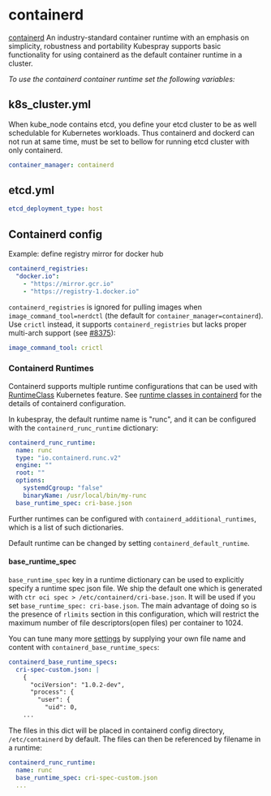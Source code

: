 # containerd

[containerd] An industry-standard container runtime with an emphasis on simplicity, robustness and portability
Kubespray supports basic functionality for using containerd as the default container runtime in a cluster.

_To use the containerd container runtime set the following variables:_

## k8s_cluster.yml

When kube_node contains etcd, you define your etcd cluster to be as well schedulable for Kubernetes workloads. Thus containerd and dockerd can not run at same time, must be set to bellow for running etcd cluster with only containerd.

```yaml
container_manager: containerd
```

## etcd.yml

```yaml
etcd_deployment_type: host
```

## Containerd config

Example: define registry mirror for docker hub

```yaml
containerd_registries:
  "docker.io":
    - "https://mirror.gcr.io"
    - "https://registry-1.docker.io"
```

`containerd_registries` is ignored for pulling images when `image_command_tool=nerdctl`
(the default for `container_manager=containerd`). Use `crictl` instead, it supports
`containerd_registries` but lacks proper multi-arch support (see
[#8375](https://github.com/kubernetes-sigs/kubespray/issues/8375)):

```yaml
image_command_tool: crictl
```

### Containerd Runtimes

Containerd supports multiple runtime configurations that can be used with
[RuntimeClass] Kubernetes feature. See [runtime classes in containerd] for the
details of containerd configuration.

In kubespray, the default runtime name is "runc", and it can be configured with the `containerd_runc_runtime` dictionary:

```yaml
containerd_runc_runtime:
  name: runc
  type: "io.containerd.runc.v2"
  engine: ""
  root: ""
  options:
    systemdCgroup: "false"
    binaryName: /usr/local/bin/my-runc
  base_runtime_spec: cri-base.json
```

Further runtimes can be configured with `containerd_additional_runtimes`, which
is a list of such dictionaries.

Default runtime can be changed by setting `containerd_default_runtime`.

#### base_runtime_spec

`base_runtime_spec` key in a runtime dictionary can be used to explicitly
specify a runtime spec json file. We ship the default one which is generated
with `ctr oci spec > /etc/containerd/cri-base.json`. It will be used if you set
`base_runtime_spec: cri-base.json`. The main advantage of doing so is the presence of
`rlimits` section in this configuration, which will restrict the maximum number
of file descriptors(open files) per container to 1024.

You can tune many more [settings][runtime-spec] by supplying your own file name and content with `containerd_base_runtime_specs`:

```yaml
containerd_base_runtime_specs:
  cri-spec-custom.json: |
    {
      "ociVersion": "1.0.2-dev",
      "process": {
        "user": {
          "uid": 0,
    ...
```

The files in this dict will be placed in containerd config directory,
`/etc/containerd` by default. The files can then be referenced by filename in a
runtime:

```yaml
containerd_runc_runtime:
  name: runc
  base_runtime_spec: cri-spec-custom.json
  ...
```

[containerd]: https://containerd.io/
[RuntimeClass]: https://kubernetes.io/docs/concepts/containers/runtime-class/
[runtime classes in containerd]: https://github.com/containerd/containerd/blob/main/docs/cri/config.md#runtime-classes
[runtime-spec]: https://github.com/opencontainers/runtime-spec
